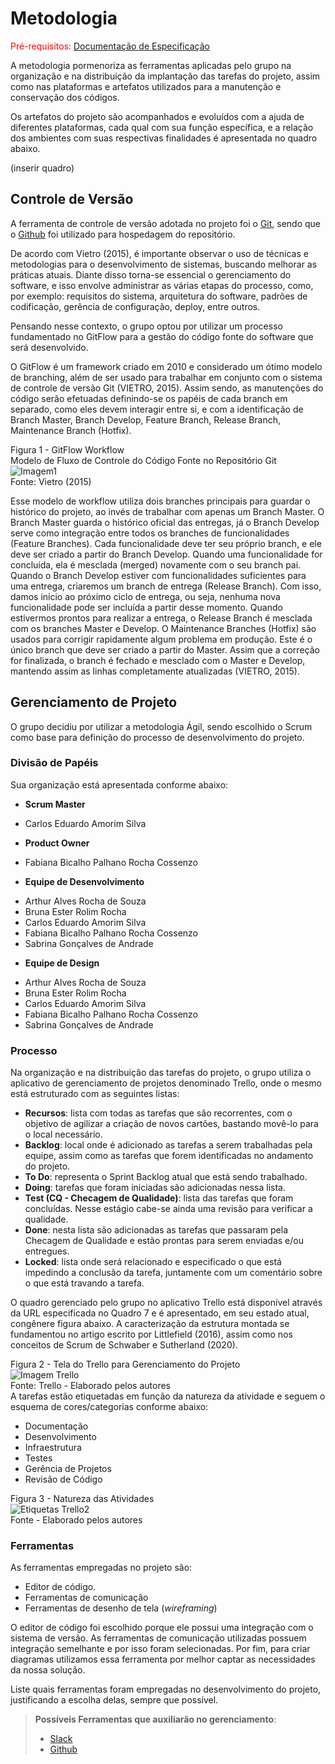 
# Metodologia

<span style="color:red">Pré-requisitos: <a href="2-Especificação do Projeto.md"> Documentação de Especificação</a></span>

A metodologia pormenoriza as ferramentas aplicadas pelo grupo na organização e na distribuição da implantação das tarefas do projeto, assim como nas plataformas e artefatos utilizados para a manutenção e conservação dos códigos.

Os artefatos do projeto são acompanhados e evoluídos com a ajuda de diferentes plataformas, cada qual com sua função específica, e a relação dos ambientes com suas respectivas finalidades é apresentada no quadro abaixo.

(inserir quadro)


## Controle de Versão

A ferramenta de controle de versão adotada no projeto foi o
[Git](https://git-scm.com/), sendo que o [Github](https://github.com)
foi utilizado para hospedagem do repositório.

De acordo com Vietro (2015), é importante observar o uso de técnicas e metodologias para o desenvolvimento de sistemas, buscando melhorar as práticas atuais. Diante disso torna-se essencial o gerenciamento do software, e isso envolve administrar as várias etapas do processo, como, por exemplo: requisitos do sistema, arquitetura do software, padrões de codificação, gerência de configuração, deploy, entre outros.

Pensando nesse contexto, o grupo optou por utilizar um processo fundamentado no GitFlow para a gestão do código fonte do software que será desenvolvido. 

O GitFlow é um framework criado em 2010 e considerado um ótimo modelo de branching, além de ser usado para trabalhar em conjunto com o sistema de controle de versão Git (VIETRO, 2015). Assim sendo, as manutenções do código serão efetuadas definindo-se os papéis de cada branch em separado, como eles devem interagir entre si, e com a identificação de Branch Master, Branch Develop, Feature Branch, Release Branch, Maintenance Branch (Hotfix).

Figura 1 - GitFlow Workflow <br> 
Modelo de Fluxo de Controle do Código Fonte no Repositório Git <br>
![Imagem1](https://user-images.githubusercontent.com/89549220/135769298-eea53f98-5e3e-4dd4-8c84-45e496dfbac4.png) <br>
Fonte: Vietro (2015)

Esse modelo de workflow utiliza dois branches principais para guardar o histórico do projeto, ao invés de trabalhar com apenas um Branch Master. O Branch Master guarda o histórico oficial das entregas, já o Branch Develop serve como integração entre todos os branches de funcionalidades (Feature Branches). Cada funcionalidade deve ter seu próprio branch, e ele deve ser criado a partir do Branch Develop. Quando uma funcionalidade for concluída, ela é mesclada (merged) novamente com o seu branch pai. Quando o Branch Develop estiver com funcionalidades suficientes para uma entrega, criaremos um branch de entrega (Release Branch). Com isso, damos início ao próximo ciclo de entrega, ou seja, nenhuma nova funcionalidade pode ser incluída a partir desse momento. Quando estivermos prontos para realizar a entrega, o Release Branch é mesclada com os branches Master e Develop. O Maintenance Branches (Hotfix) são usados para corrigir rapidamente algum problema em produção. Este é o único branch que deve ser criado a partir do Master. Assim que a correção for finalizada, o branch é fechado e mesclado com o Master e Develop, mantendo assim as linhas completamente atualizadas (VIETRO, 2015).


## Gerenciamento de Projeto

O grupo decidiu por utilizar a metodologia Ágil, sendo escolhido o Scrum como base para definição do processo de desenvolvimento do projeto.

### Divisão de Papéis

Sua organização está apresentada conforme abaixo:

* __Scrum Master__
- Carlos Eduardo Amorim Silva

* __Product Owner__
- Fabiana Bicalho Palhano Rocha Cossenzo

* __Equipe de Desenvolvimento__
- Arthur Alves Rocha de Souza
- Bruna Ester Rolim Rocha
- Carlos Eduardo Amorim Silva
- Fabiana Bicalho Palhano Rocha Cossenzo
- Sabrina Gonçalves de Andrade

* __Equipe de Design__
- Arthur Alves Rocha de Souza
- Bruna Ester Rolim Rocha
- Carlos Eduardo Amorim Silva
- Fabiana Bicalho Palhano Rocha Cossenzo
- Sabrina Gonçalves de Andrade

### Processo

Na organização e na distribuição das tarefas do projeto, o grupo utiliza o aplicativo de gerenciamento de projetos denominado Trello, onde o mesmo está estruturado com as seguintes listas: 

* __Recursos__: lista com todas as tarefas que são recorrentes, com o objetivo de agilizar a criação de novos cartões, bastando movê-lo para o local necessário.
* __Backlog__: local onde é adicionado as tarefas a serem trabalhadas pela equipe, assim como as tarefas que forem identificadas no andamento do projeto. 
* __To Do__: representa o Sprint Backlog atual que está sendo trabalhado.
* __Doing__: tarefas que foram iniciadas são adicionadas nessa lista.
* __Test (CQ - Checagem de Qualidade)__: lista das tarefas que foram concluídas. Nesse estágio cabe-se ainda uma revisão para verificar a qualidade.
* __Done__: nesta lista são adicionadas as tarefas que passaram pela Checagem de Qualidade e estão prontas para serem enviadas e/ou entregues.
* __Locked__: lista onde será relacionado e especificado o que está impedindo a conclusão da tarefa, juntamente com um comentário sobre o que está travando a tarefa.

O quadro gerenciado pelo grupo no aplicativo Trello está disponível através da URL especificada no Quadro 7 e é apresentado, em seu estado atual, congênere figura abaixo. A caracterização da estrutura montada se fundamentou no artigo escrito por Littlefield (2016), assim como nos conceitos de Scrum de Schwaber e Sutherland (2020).

Figura 2 - Tela do Trello para Gerenciamento do Projeto <br>
![Imagem Trello](https://user-images.githubusercontent.com/89549220/135769092-86a86aef-642d-477f-8369-e8ec67c32e13.png) <br>
Fonte: Trello - Elaborado pelos autores
<br>
A tarefas estão etiquetadas em função da natureza da atividade e seguem o esquema de cores/categorias conforme abaixo:

* Documentação
* Desenvolvimento 
* Infraestrutura
* Testes
* Gerência de Projetos
* Revisão de Código

Figura 3 - Natureza das Atividades <br>
![Etiquetas Trello2](https://user-images.githubusercontent.com/89549220/135769139-9475b908-80e1-41d5-9ad3-6e3ee9e0219e.png) <br>
Fonte - Elaborado pelos autores


### Ferramentas

As ferramentas empregadas no projeto são:

- Editor de código.
- Ferramentas de comunicação
- Ferramentas de desenho de tela (_wireframing_)

O editor de código foi escolhido porque ele possui uma integração com o
sistema de versão. As ferramentas de comunicação utilizadas possuem
integração semelhante e por isso foram selecionadas. Por fim, para criar
diagramas utilizamos essa ferramenta por melhor captar as
necessidades da nossa solução.

Liste quais ferramentas foram empregadas no desenvolvimento do projeto, justificando a escolha delas, sempre que possível.
 
> **Possíveis Ferramentas que auxiliarão no gerenciamento**: 
> - [Slack](https://slack.com/)
> - [Github](https://github.com/)


